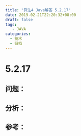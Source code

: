 ```yaml
---
title: "算法4 Java解答 5.2.17"
date: 2019-02-21T22:20:32+08:00
draft: false
tags:
   - JAVA
categories:
  - 技术
  - 归档
---
```



# 5.2.17

## 问题：


## 分析：


## 参考：


